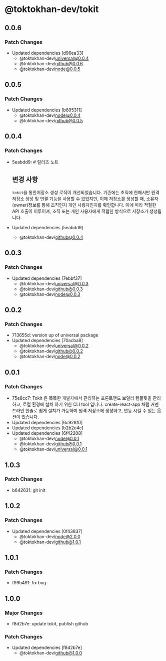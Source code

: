 # @toktokhan-dev/tokit

## 0.0.6

### Patch Changes

- Updated dependencies [d96ea33]
  - @toktokhan-dev/universal@0.0.4
  - @toktokhan-dev/github@0.0.6
  - @toktokhan-dev/node@0.0.5

## 0.0.5

### Patch Changes

- Updated dependencies [b895311]
  - @toktokhan-dev/node@0.0.4
  - @toktokhan-dev/github@0.0.5

## 0.0.4

### Patch Changes

- 5eabdd9: # 릴리즈 노트

  ## 변경 사항

  `tokit`을 통한저장소 생성 로직이 개선되었습니다. 기존에는 조직에 한해서만 원격 저장소 생성 및 연결 기능을 사용할 수 있었지만, 이제 저장소를 생성할 때, 소유자(owner)정보를 통해 조직인지 개인 사용자인지를 확인합니다. 이에 따라 적절한 API 호출이 이루어져, 조직 또는 개인 사용자에게 적합한 방식으로 저장소가 생성됩니다.

- Updated dependencies [5eabdd9]
  - @toktokhan-dev/github@0.0.4

## 0.0.3

### Patch Changes

- Updated dependencies [7ebbf37]
  - @toktokhan-dev/universal@0.0.3
  - @toktokhan-dev/github@0.0.3
  - @toktokhan-dev/node@0.0.3

## 0.0.2

### Patch Changes

- 713655d: version up of universal package
- Updated dependencies [70acba8]
  - @toktokhan-dev/universal@0.0.2
  - @toktokhan-dev/github@0.0.2
  - @toktokhan-dev/node@0.0.2

## 0.0.1

### Patch Changes

- 75e8cc7: Tokit 은 똑똑한 개발자에서 관리하는 프론트엔드 보일러 템플릿을 관리하고, 로컬 환경에 설치 하기 위한 CLI tool 입니다.
  create-react-app 처럼 커멘드라인 한줄로 쉽게 설치가 가능하며 원격 저장소에 생성하고, 연동 시킬 수 있는 옵션이 있습니다.
- Updated dependencies [6c928f0]
- Updated dependencies [b2b2e4c]
- Updated dependencies [6f42208]
  - @toktokhan-dev/node@0.0.1
  - @toktokhan-dev/github@0.0.1
  - @toktokhan-dev/universal@0.0.1

## 1.0.3

### Patch Changes

- b642631: git init

## 1.0.2

### Patch Changes

- Updated dependencies [0f43837]
  - @toktokhan-dev/node@2.0.0
  - @toktokhan-dev/github@1.0.1

## 1.0.1

### Patch Changes

- f99b491: fix bug

## 1.0.0

### Major Changes

- f8d2b7e: update tokit, publish github

### Patch Changes

- Updated dependencies [f8d2b7e]
  - @toktokhan-dev/github@1.0.0
